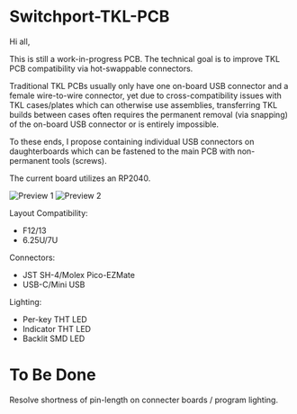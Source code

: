 # Switchport-TKL-PCB

Hi all,

This is still a work-in-progress PCB. The technical goal is to improve TKL PCB compatibility via hot-swappable connectors. 

Traditional TKL PCBs usually only have one on-board USB connector and a female wire-to-wire connector, yet due to cross-compatibility issues with TKL cases/plates which can otherwise use assemblies, transferring TKL builds between cases often requires the permanent removal (via snapping) of the on-board USB connector or is entirely impossible.

To these ends, I propose containing individual USB connectors on daughterboards which can be fastened to the main PCB with non-permanent tools (screws). 

The current board utilizes an RP2040.

![Preview 1](preview1.png)
![Preview 2](preview2.png)

Layout Compatibility:
- F12/13
- 6.25U/7U

Connectors:
- JST SH-4/Molex Pico-EZMate
- USB-C/Mini USB

Lighting:
- Per-key THT LED
- Indicator THT LED
- Backlit SMD LED

# To Be Done

Resolve shortness of pin-length on connecter boards / program lighting.
